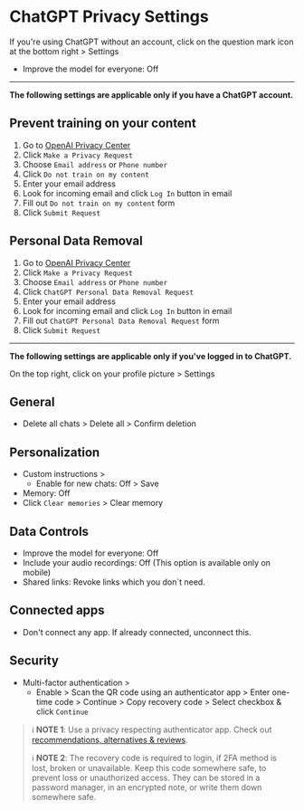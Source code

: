 # ChatGPT Privacy Settings

If you're using ChatGPT without an account, click on the question mark icon at the bottom right > Settings
- Improve the model for everyone: Off


---

**The following settings are applicable only if you have a ChatGPT account.**

## Prevent training on your content

1. Go to [OpenAI Privacy Center](https://privacy.openai.com/policies)
2. Click `Make a Privacy Request`
3. Choose `Email address` or `Phone number`
4. Click `Do not train on my content`
5. Enter your email address
6. Look for incoming email and click `Log In` button in email
7. Fill out `Do not train on my content` form
8. Click `Submit Request`

## Personal Data Removal

1. Go to [OpenAI Privacy Center](https://privacy.openai.com/policies)
2. Click `Make a Privacy Request`
3. Choose `Email address` or `Phone number`
4. Click `ChatGPT Personal Data Removal Request`
5. Enter your email address
6. Look for incoming email and click `Log In` button in email
7. Fill out `ChatGPT Personal Data Removal Request` form
8. Click `Submit Request`

---


**The following settings are applicable only if you've logged in to ChatGPT.**

On the top right, click on your profile picture > Settings

## General
- Delete all chats > Delete all > Confirm deletion

## Personalization
- Custom instructions >
    - Enable for new chats: Off > Save
- Memory: Off
- Click `Clear memories` > Clear memory

## Data Controls
- Improve the model for everyone: Off
- Include your audio recordings: Off (This option is available only on mobile)
- Shared links: Revoke links which you don`t need.

## Connected apps
- Don't connect any app. If already connected, unconnect this.

## Security
- Multi-factor authentication >
    - Enable > Scan the QR code using an authenticator app > Enter one-time code > Continue > Copy recovery code > Select checkbox & click `Continue`

> :information_source: **NOTE 1**: Use a privacy respecting authenticator app. Check out [recommendations, alternatives & reviews](https://github.com/StellarSand/privacy-settings#recommendations-alternatives--reviews).
>
> :information_source: **NOTE 2**: The recovery code is required to login, if 2FA method is lost, broken or unavailable. Keep this code somewhere safe, to prevent loss or unauthorized access. They can be stored in a password manager, in an encrypted note, or write them down somewhere safe.
